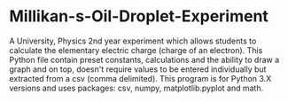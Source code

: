 # Millikan-s-Oil-Droplet-Experiment
A University, Physics 2nd year experiment which allows students to calculate the elementary electric charge (charge of an electron). This Python file contain preset constants, calculations and the ability to draw a graph and on top, doesn't require values to be entered individually but extracted from a csv (comma delimited). This program is for Python 3.X versions and uses packages: csv, numpy, matplotlib.pyplot and math.
